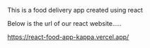This is a food delivery app created using react

Below is the url of our react website.....

https://react-food-app-kappa.vercel.app/